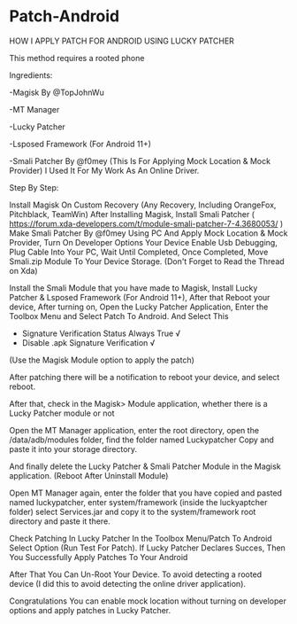 # Patch-Android
HOW I APPLY PATCH FOR ANDROID USING LUCKY PATCHER

This method requires a rooted phone

Ingredients:

-Magisk By @TopJohnWu

-MT Manager

-Lucky Patcher

-Lsposed Framework (For Android 11+)

-Smali Patcher By @f0mey (This Is For Applying Mock Location & Mock Provider) I Used It For My Work As An Online Driver.


Step By Step:


Install Magisk On Custom Recovery (Any Recovery, Including OrangeFox, Pitchblack, TeamWin)
After Installing Magisk, Install Smali Patcher ( https://forum.xda-developers.com/t/module-smali-patcher-7-4.3680053/ ) Make Smali Patcher By @f0mey Using PC And Apply Mock Location & Mock Provider, Turn On Developer Options Your Device Enable Usb Debugging, Plug Cable Into Your PC, Wait Until Completed, Once Completed, Move Smali.zip Module To Your Device Storage. (Don't Forget to Read the Thread on Xda)

Install the Smali Module that you have made to Magisk, Install Lucky Patcher & Lsposed Framework (For Android 11+), After that Reboot your device, After turning on, Open the Lucky Patcher Application, Enter the Toolbox Menu and Select Patch To Android. And Select This

- Signature Verification Status Always True √
- Disable .apk Signature Verification √

(Use the Magisk Module option to apply the patch)

After patching there will be a notification to reboot your device, and select reboot.

After that, check in the Magisk> Module application, whether there is a Lucky Patcher module or not

Open the MT Manager application, enter the root directory, open the /data/adb/modules folder, find the folder named Luckypatcher Copy and paste it into your storage directory.

And finally delete the Lucky Patcher & Smali Patcher Module in the Magisk application. (Reboot After Uninstall Module)

Open MT Manager again, enter the folder that you have copied and pasted named luckypatcher, enter system/framework (inside the luckyaptcher folder) select Services.jar and copy it to the system/framework root directory and paste it there. 

Check Patching In Lucky Patcher In the Toolbox Menu/Patch To Android Select Option (Run Test For Patch). If Lucky Patcher Declares Succes, Then You Successfully Apply Patches To Your Android

After That You Can Un-Root Your Device. To avoid detecting a rooted device (I did this to avoid detecting the online driver application).

Congratulations You can enable mock location without turning on developer options and apply patches in Lucky Patcher.

